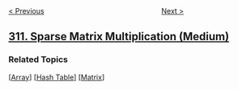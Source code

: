 <!--|This file generated by command(leetcode description); DO NOT EDIT.    |-->
<!--+----------------------------------------------------------------------+-->
<!--|@author    openset <openset.wang@gmail.com>                           |-->
<!--|@link      https://github.com/openset                                 |-->
<!--|@home      https://github.com/openset/leetcode                        |-->
<!--+----------------------------------------------------------------------+-->

[< Previous](../minimum-height-trees "Minimum Height Trees")
　　　　　　　　　　　　　　　　
[Next >](../burst-balloons "Burst Balloons")

## [311. Sparse Matrix Multiplication (Medium)](https://leetcode.com/problems/sparse-matrix-multiplication "稀疏矩阵的乘法")



### Related Topics
  [[Array](../../tag/array/README.md)]
  [[Hash Table](../../tag/hash-table/README.md)]
  [[Matrix](../../tag/matrix/README.md)]
